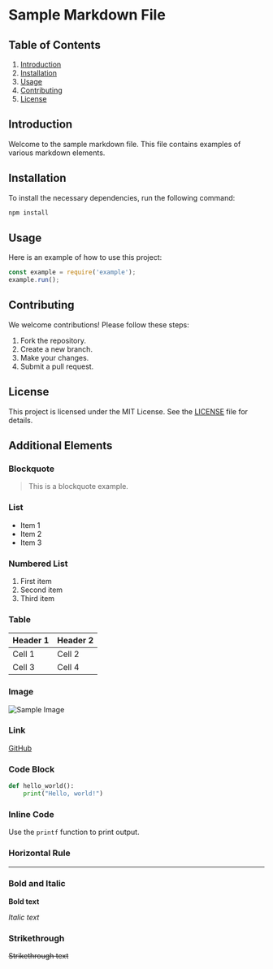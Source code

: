 # Sample Markdown File

## Table of Contents
1. [Introduction](#introduction)
2. [Installation](#installation)
3. [Usage](#usage)
4. [Contributing](#contributing)
5. [License](#license)

## Introduction
Welcome to the sample markdown file. This file contains examples of various markdown elements.

## Installation
To install the necessary dependencies, run the following command:
```bash
npm install
```

## Usage
Here is an example of how to use this project:
```javascript
const example = require('example');
example.run();
```

## Contributing
We welcome contributions! Please follow these steps:
1. Fork the repository.
2. Create a new branch.
3. Make your changes.
4. Submit a pull request.

## License
This project is licensed under the MIT License. See the [LICENSE](LICENSE) file for details.

## Additional Elements

### Blockquote
> This is a blockquote example.

### List
- Item 1
- Item 2
- Item 3

### Numbered List
1. First item
2. Second item
3. Third item

### Table
| Header 1 | Header 2 |
|----------|----------|
| Cell 1   | Cell 2   |
| Cell 3   | Cell 4   |

### Image
![Sample Image](https://via.placeholder.com/150)

### Link
[GitHub](https://github.com)

### Code Block
```python
def hello_world():
    print("Hello, world!")
```

### Inline Code
Use the `printf` function to print output.

### Horizontal Rule
---

### Bold and Italic
**Bold text**

*Italic text*

### Strikethrough
~~Strikethrough text~~
